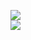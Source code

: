 [![](https://img.shields.io/badge/Made%20With-Github%20Spray-lightgrey.svg?style=for-the-badge&logo=github)](https://github.com/Annihil/github-spray#3907)  
[![](https://i.imgur.com/2DrTn0Z.gif)](https://github.com/Annihil/github-spray)